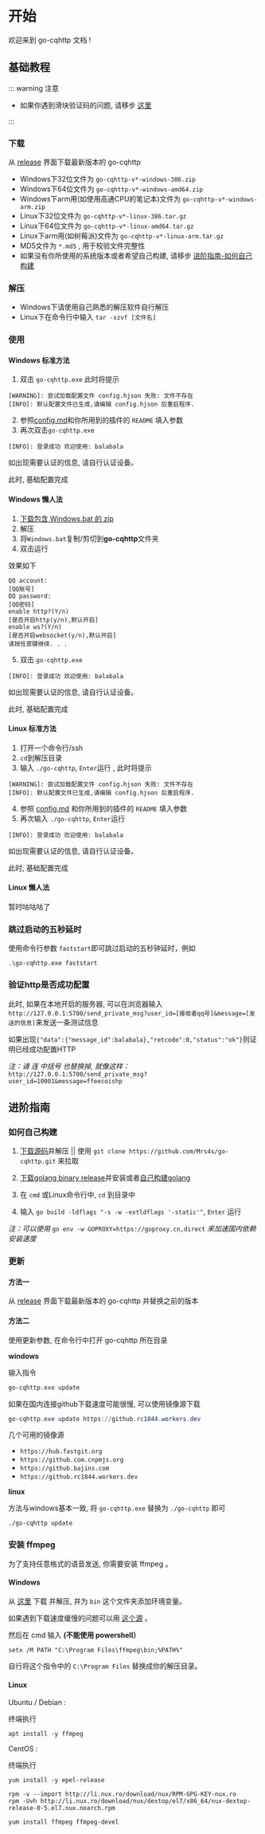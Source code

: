 #  开始

欢迎来到 go-cqhttp 文档 !

## 基础教程

::: warning 注意

- 如果你遇到滑块验证码的问题, 请移步 [这里](../faq/slider.md)

:::

### 下载
从 [release](https://github.com/Mrs4s/go-cqhttp/releases) 界面下载最新版本的 go-cqhttp

- Windows下32位文件为  `go-cqhttp-v*-windows-386.zip`
- Windows下64位文件为 `go-cqhttp-v*-windows-amd64.zip`
- Windows下arm用(如使用高通CPU的笔记本)文件为 `go-cqhttp-v*-windows-arm.zip`
- Linux下32位文件为 `go-cqhttp-v*-linux-386.tar.gz`
- Linux下64位文件为 `go-cqhttp-v*-linux-amd64.tar.gz`
- Linux下arm用(如树莓派)文件为 `go-cqhttp-v*-linux-arm.tar.gz`
- MD5文件为 `*.md5` , 用于校验文件完整性
- 如果没有你所使用的系统版本或者希望自己构建, 请移步 [进阶指南-如何自己构建](#如何自己构建)

### 解压

- Windows下请使用自己熟悉的解压软件自行解压
- Linux下在命令行中输入 `tar -xzvf [文件名]` 

### 使用

#### Windows 标准方法

1.  双击 `go-cqhttp.exe` 此时将提示
```
[WARNING]: 尝试加载配置文件 config.hjson 失败: 文件不存在
[INFO]: 默认配置文件已生成,请编辑 config.hjson 后重启程序.
```
2. 参照[config.md](https://github.com/Mrs4s/go-cqhttp/blob/master/docs/config.md)和你所用到的插件的 `README` 填入参数
3. 再次双击`go-cqhttp.exe`
```
[INFO]: 登录成功 欢迎使用: balabala
```

如出现需要认证的信息, 请自行认证设备。

此时, 基础配置完成

#### Windows 懒人法

1. [下载包含 Windows.bat 的 zip](https://github.com/fkx4-p/go-cqhttp-lazy/archive/master.zip)
2. 解压
3. 将`Windows.bat`复制/剪切到**go-cqhttp**文件夹
4. 双击运行

效果如下

```
QQ account:
[QQ账号]
QQ password:
[QQ密码]
enable http?(Y/n)
[是否开启http(y/n),默认开启]
enable ws?(Y/n)
[是否开启websocket(y/n),默认开启]
请按任意键继续. . .
```

5. 双击 `go-cqhttp.exe`
```
[INFO]: 登录成功 欢迎使用: balabala
```

如出现需要认证的信息, 请自行认证设备。

此时, 基础配置完成

#### Linux 标准方法

1. 打开一个命令行/ssh
2. `cd`到解压目录
3. 输入 `./go-cqhttp`, `Enter`运行 , 此时将提示
```
[WARNING]: 尝试加载配置文件 config.hjson 失败: 文件不存在
[INFO]: 默认配置文件已生成,请编辑 config.hjson 后重启程序.
```

4. 参照 [config.md](https://github.com/Mrs4s/go-cqhttp/blob/master/docs/config.md) 和你所用到的插件的 `README` 填入参数
5. 再次输入 `./go-cqhttp`, `Enter`运行
```
[INFO]: 登录成功 欢迎使用: balabala
```

如出现需要认证的信息, 请自行认证设备。

此时, 基础配置完成

#### Linux 懒人法

暂时咕咕咕了

### 跳过启动的五秒延时

使用命令行参数 `faststart`即可跳过启动的五秒钟延时，例如

```shell
.\go-cqhttp.exe faststart
```

### 验证http是否成功配置

此时, 如果在本地开启的服务器, 可以在浏览器输入`http://127.0.0.1:5700/send_private_msg?user_id=[接收者qq号]&message=[发送的信息]`来发送一条测试信息

如果出现`{"data":{"message_id":balabala},"retcode":0,"status":"ok"}`则证明已经成功配置HTTP

*注：请 连 中括号 也替换掉, 就像这样：*`http://127.0.0.1:5700/send_private_msg?user_id=10001&message=ffeecoishp`

## 进阶指南

### 如何自己构建

1. [下载源码](https://github.com/Mrs4s/go-cqhttp/archive/master.zip)并解压 || 使用 `git clone https://github.com/Mrs4s/go-cqhttp.git` 来拉取

2. [下载golang binary release](https://golang.google.cn/dl/)并安装或者[自己构建golang](https://golang.google.cn/doc/install/source)

3. 在 `cmd` 或Linux命令行中, `cd` 到目录中

4. 输入 `go build -ldflags "-s -w -extldflags '-static'"`, `Enter` 运行

*注：可以使用* `go env -w GOPROXY=https://goproxy.cn,direct` *来加速国内依赖安装速度*

### 更新

#### 方法一

从 [release](https://github.com/Mrs4s/go-cqhttp/releases) 界面下载最新版本的 go-cqhttp
并替换之前的版本

#### 方法二

使用更新参数, 在命令行中打开 go-cqhttp 所在目录

**windows**

输入指令
```powershell
go-cqhttp.exe update
```

如果在国内连接github下载速度可能很慢, 可以使用镜像源下载

```powershell
go-cqhttp.exe update https://github.rc1844.workers.dev
```

几个可用的镜像源
- `https://hub.fastgit.org`
- `https://github.com.cnpmjs.org`
- `https://github.bajins.com`
- `https://github.rc1844.workers.dev`

**linux**

方法与windows基本一致, 将 `go-cqhttp.exe` 替换为 `./go-cqhttp` 即可

```shell
./go-cqhttp update
```

### 安装 ffmpeg

为了支持任意格式的语音发送, 你需要安装 ffmpeg 。

#### Windows

从 [这里](https://www.gyan.dev/ffmpeg/builds/ffmpeg-release-full.7z) 下载 并解压, 并为 `bin` 这个文件夹添加环境变量。

如果遇到下载速度缓慢的问题可以用 [这个源](https://downloads.go-cqhttp.org/ffmpeg-release-full.7z) 。

然后在 cmd 输入 **(不能使用 powershell）**

```shell
setx /M PATH "C:\Program Files\ffmpeg\bin;%PATH%"
```

自行将这个指令中的 `C:\Program Files` 替换成你的解压目录。

#### Linux

Ubuntu / Debian :

终端执行

```shell
apt install -y ffmpeg
```

CentOS : 

终端执行

```shell
yum install -y epel-release

rpm -v --import http://li.nux.ro/download/nux/RPM-GPG-KEY-nux.ro
rpm -Uvh http://li.nux.ro/download/nux/dextop/el7/x86_64/nux-dextop-release-0-5.el7.nux.noarch.rpm

yum install ffmpeg ffmpeg-devel
```

